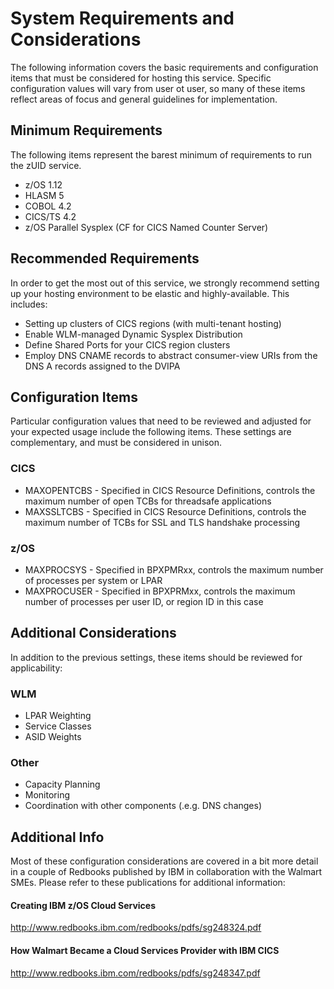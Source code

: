 # System Requirements and Considerations

The following information covers the basic requirements and configuration items that must be considered for hosting this service. Specific configuration values will vary from user ot user, so many of these items reflect areas of focus and general guidelines for implementation.

## Minimum Requirements

The following items represent the barest minimum of requirements to run the zUID service.

- z/OS 1.12
- HLASM 5
- COBOL 4.2
- CICS/TS 4.2
- z/OS Parallel Sysplex (CF for CICS Named Counter Server)

## Recommended Requirements

In order to get the most out of this service, we strongly recommend setting up your hosting environment to be elastic and highly-available. This includes:

- Setting up clusters of CICS regions (with multi-tenant hosting)
- Enable WLM-managed Dynamic Sysplex Distribution
- Define Shared Ports for your CICS region clusters
- Employ DNS CNAME records to abstract consumer-view URIs from the DNS A records assigned to the DVIPA

## Configuration Items

Particular configuration values that need to be reviewed and adjusted for your expected usage include the following items. These settings are complementary, and must be considered in unison.

### CICS

- MAXOPENTCBS - Specified in CICS Resource Definitions, controls the maximum number of open TCBs for threadsafe applications
- MAXSSLTCBS - Specified in CICS Resource Definitions, controls the maximum number of TCBs for SSL and TLS handshake processing

### z/OS

- MAXPROCSYS - Specified in BPXPMRxx, controls the maximum number of processes per system or LPAR
- MAXPROCUSER - Specified in BPXPRMxx, controls the maximum number of processes per user ID, or region ID in this case

## Additional Considerations

In addition to the previous settings, these items should be reviewed for applicability:

### WLM
- LPAR Weighting
- Service Classes
- ASID Weights

### Other
- Capacity Planning
- Monitoring
- Coordination with other components (.e.g. DNS changes)


## Additional Info

Most of these configuration considerations are covered in a bit more detail in a couple of Redbooks published by IBM in collaboration with the Walmart SMEs. Please refer to these publications for additional information:

#### Creating IBM z/OS Cloud Services
http://www.redbooks.ibm.com/redbooks/pdfs/sg248324.pdf

#### How Walmart Became a Cloud Services Provider with IBM CICS 
http://www.redbooks.ibm.com/redbooks/pdfs/sg248347.pdf
